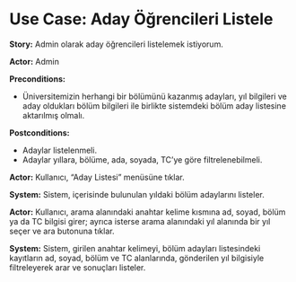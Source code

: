 Use Case: Aday Öğrencileri Listele
============

**Story:** Admin olarak aday öğrencileri listelemek istiyorum.

**Actor:** Admin

**Preconditions:**

- Üniversitemizin herhangi bir bölümünü kazanmış adayları, yıl bilgileri ve aday
  oldukları bölüm bilgileri ile birlikte sistemdeki bölüm aday listesine
  aktarılmış olmalı.

**Postconditions:**

- Adaylar listelenmeli.
- Adaylar yıllara, bölüme, ada, soyada, TC’ye göre filtrelenebilmeli.

**Actor:** Kullanıcı, “Aday Listesi” menüsüne tıklar.

**System:** Sistem, içerisinde bulunulan yıldaki bölüm adaylarını listeler.

**Actor:** Kullanıcı, arama alanındaki anahtar kelime kısmına ad, soyad, bölüm
ya da TC bilgisi girer; ayrıca isterse arama alanındaki yıl alanında bir yıl
seçer ve ara butonuna tıklar.

**System:** Sistem, girilen anahtar kelimeyi, bölüm adayları listesindeki
kayıtların ad, soyad, bölüm ve TC alanlarında, gönderilen yıl bilgisiyle
filtreleyerek arar ve sonuçları listeler.